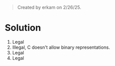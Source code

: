 > Created by erkam on 2/26/25.

# Solution

1. Legal
2. Illegal, C doesn't allow binary representations.
3. Legal
4. Legal